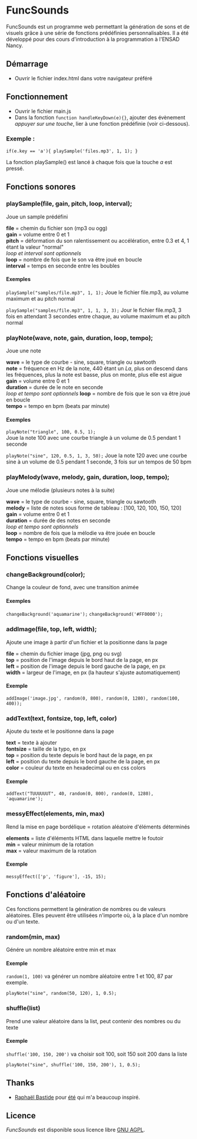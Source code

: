 # FuncSounds

FuncSounds est un programme web permettant la génération de sons et de visuels grâce à une série de fonctions prédéfinies personnalisables.
Il a été développé pour des cours d'introduction à la programmation à l'ENSAD Nancy.

## Démarrage
- Ouvrir le fichier index.html dans votre navigateur préféré

## Fonctionnement
- Ouvrir le fichier main.js
- Dans la fonction `function handleKeyDown(e){}`, ajouter des évènement *appuyer sur une touche*, lier à une fonction prédéfinie (voir ci-dessous).

### Exemple : 

`if(e.key == 'a'){
 playSample('files.mp3', 1, 1);
}`

La fonction playSample() est lancé à chaque fois que la touche *a* est pressé.

## Fonctions sonores

### playSample(file, gain, pitch, loop, interval);
Joue un sample prédéfini

**file** = chemin du fichier son (mp3 ou ogg)       
**gain** = volume entre 0 et 1  
**pitch** = déformation du son ralentissement ou accélération, entre 0.3 et 4, 1 étant la valeur "normal"  
*loop et interval sont optionnels*  
**loop** = nombre de fois que le son va être joué en boucle  
**interval** = temps en seconde entre les boubles  

#### Exemples
`playSample("samples/file.mp3", 1, 1);`
Joue le fichier file.mp3, au volume maximum et au pitch normal

`playSample("samples/file.mp3", 1, 1, 3, 3);`
Jour le fichier file.mp3, 3 fois en attendant 3 secondes entre chaque, au volume maximum et au pitch normal


### playNote(wave, note, gain, duration, loop, tempo);
Joue une note 

**wave** = le type de courbe - sine, square, triangle ou sawtooth  
**note** = fréquence en Hz de la note, 440 étant un *La*, plus on descend dans les fréquences, plus la note est basse, plus on monte, plus elle est aigue  
**gain** = volume entre 0 et 1  
**duration** = durée de le note en seconde  
*loop et tempo sont optionnels*
**loop** = nombre de fois que le son va être joué en boucle  
**tempo** = tempo en bpm (beats par minute)  

#### Exemples
`playNote("triangle", 100, 0.5, 1);`  
Joue la note 100 avec une courbe triangle à un volume de 0.5 pendant 1 seconde

`playNote("sine", 120, 0.5, 1, 3, 50);`
Joue la note 120 avec une courbe sine à un volume de 0.5 pendant 1 seconde, 3 fois sur un tempos de 50 bpm 

### playMelody(wave, melody, gain, duration, loop, tempo);
Joue une mélodie (plusieurs notes à la suite)
 
**wave** = le type de courbe - sine, square, triangle ou sawtooth  
**melody** = liste de notes sous forme de tableau : [100, 120, 100, 150, 120]  
**gain** = volume entre 0 et 1  
**duration** = durée de des notes en seconde  
*loop et tempo sont optionnels*  
**loop** = nombre de fois que la mélodie va être jouée en boucle  
**tempo** = tempo en bpm (beats par minute)   

## Fonctions visuelles

### changeBackground(color);
Change la couleur de fond, avec une transition animée

#### Exemples 
`changeBackground('aquamarine');`
`changeBackground('#FF0000');`

### addImage(file, top, left, width);
Ajoute une image à partir d'un fichier et la positionne dans la page

**file** = chemin du fichier image (jpg, png ou svg)  
**top** = position de l'image depuis le bord haut de la page, en px  
**left** = position de l'image depuis le bord gauche de la page, en px  
**width** = largeur de l'image, en px (la hauteur s'ajuste automatiquement)  

#### Exemple
`addImage('image.jpg', random(0, 800), random(0, 1280), random(100, 400));`


### addText(text, fontsize, top, left, color)
Ajoute du texte et le positionne dans la page

**text** = texte à ajouter  
**fontsize** = taille de la typo, en px  
**top** = position du texte depuis le bord haut de la page, en px  
**left** = position du texte depuis le bord gauche de la page, en px  
**color** = couleur du texte en hexadecimal ou en css colors  

#### Exemple
`addText("TUUUUUUT", 40, random(0, 800), random(0, 1280), 'aquamarine');`


### messyEffect(elements, min, max)
Rend la mise en page bordélique = rotation aléatoire d'éléments déterminés

**elements** = liste d'éléments HTML dans laquelle mettre le foutoir  
**min** = valeur minimum de la rotation  
**max** = valeur maximum de la rotation  

#### Exemple
`messyEffect(['p', 'figure'], -15, 15);`


## Fonctions d'aléatoire
Ces fonctions permettent la génération de nombres ou de valeurs aléatoires.
Elles peuvent être utilisées n'importe où, à la place d'un nombre ou d'un texte.

### random(min, max)
Génére un nombre aléatoire entre min et max

#### Exemple
`random(1, 100)` va générer un nombre aléatoire entre 1 et 100, 87 par exemple.

`playNote("sine", random(50, 120), 1, 0.5);`

### shuffle(list)
Prend une valeur aléatoire dans la list, peut contenir des nombres ou du texte

#### Exemple 
`shuffle('100, 150, 200')` va choisir soit 100, soit 150 soit 200 dans la liste

`playNote("sine", shuffle('100, 150, 200'), 1, 0.5);`

## Thanks
- [Raphaël Bastide](https://raphaelbastide.com) pour [été](https://raphaelbastide.com/ete/) qui m'a beaucoup inspiré.

## Licence
*FuncSounds* est disponible sous licence libre [GNU AGPL](https://www.gnu.org/licenses/agpl-3.0.en.html).


